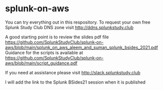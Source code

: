 # splunk-on-aws

You can try everything out in this respository. To request your own free Splunk Study Club DNS zone visit http://ddns.splunkstudy.club

A good starting point is to review the slides pdf file https://github.com/SplunkStudyClub/splunk-on-aws/blob/main/splunk_on_aws_aleem_and_suman_splunk_bsides_2021.pdf
Guidance for the scripts is available at https://github.com/SplunkStudyClub/splunk-on-aws/blob/main/script_guidance.pdf

If you need at assistance please visit http://slack.splunkstudy.club

I will add the link to the Splunk BSides21 session when it is published
